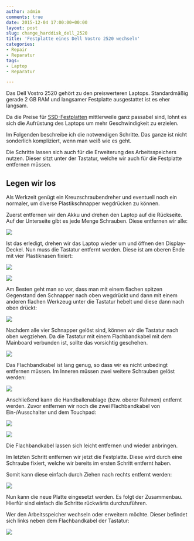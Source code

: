 ```yaml
---
author: admin
comments: true
date: 2015-12-04 17:00:00+00:00
layout: post
slug: change_harddisk_dell_2520
title: 'Festplatte eines Dell Vostro 2520 wechseln'
categories:
- Repair
- Reparatur
tags:
- Laptop
- Reparatur

---
```


Das Dell Vostro 2520 gehört zu den preiswerteren Laptops. Standardmäßig  gerade 2 GB RAM und langsamer Festplatte ausgestattet ist es eher langsam.

Da die Preise für [SSD-Festplatten](https://www.amazon.de/s/ref=as_li_ss_tl?_encoding=UTF8&camp=1638&creative=19454&field-keywords=ssd&linkCode=ur2&site-redirect=de&tag=ekiwide0b-21&url=search-alias%3Daps) mittlerweile ganz passabel sind, lohnt es sich die Aufrüstung des Laptops um mehr Geschwindigkeit zu erzielen. 

Im Folgenden beschreibe ich die notwendigen Schritte. Das ganze ist nicht sonderlich kompliziert, wenn man weiß wie es geht.
 
Die Schritte lassen sich auch für die Erweiterung des Arbeitsspeichers nutzen. Dieser sitzt unter der Tastatur, welche wir auch für die Festplatte entfernen müssen.

## Legen wir los

Als Werkzeit genügt ein Kreuzschraubendreher und eventuell noch ein normaler, um diverse Plastikschnapper wegdrücken zu können.

Zuerst entfernen wir den Akku und drehen den Laptop auf die Rückseite. Auf der Unterseite gibt es jede Menge Schrauben. Diese entfernen wir alle:

![](/assets/uploads/2015/12/lap0.jpg)

Ist das erledigt, drehen wir das Laptop wieder um und öffnen den Display-Deckel. Nun muss die Tastatur entfernt werden. Diese ist am oberen Ende mit vier Plastiknasen fixiert:

![](/assets/uploads/2015/12/lap1.jpg)	

![](/assets/uploads/2015/12/lap2.jpg)	

Am Besten geht man so vor, dass man mit einem flachen spitzen Gegenstand den Schnapper nach oben wegdrückt und dann mit einem anderen flachen Werkzeug unter die Tastatur hebelt und diese dann nach oben drückt:

![](/assets/uploads/2015/12/lap3.jpg)	

Nachdem alle vier Schnapper gelöst sind, können wir die Tastatur nach oben wegziehen. Da die Tastatur mit einem Flachbandkabel mit dem Mainboard verbunden ist, sollte das vorsichtig geschehen. 

![](/assets/uploads/2015/12/lap4.jpg)	

Das Flachbandkabel ist lang genug, so dass wir es nicht  unbedingt entfernen müssen. Im Inneren müssen zwei weitere Schrauben gelöst werden:

![](/assets/uploads/2015/12/lap5.jpg)	

Anschließend kann die Handballenablage (bzw. oberer Rahmen) entfernt werden. Zuvor entfernen wir noch die zwei Flachbandkabel von Ein-/Ausschalter und dem Touchpad:

![](/assets/uploads/2015/12/lap6.jpg)	

![](/assets/uploads/2015/12/lap7.jpg)	

Die Flachbandkabel lassen sich leicht entfernen und wieder anbringen.

Im letzten Schritt entfernen wir jetzt die Festplatte. Diese wird durch eine Schraube fixiert, welche wir bereits im ersten Schritt entfernt haben.

Somit kann diese einfach durch Ziehen nach rechts entfernt werden:

![](/assets/uploads/2015/12/lap9.jpg)	

Nun kann die neue Platte eingesetzt werden. Es folgt der Zusammenbau. Hierfür sind einfach die Schritte rückwärts durchzuführen.

Wer den Arbeitsspeicher wechseln oder erweitern möchte. Dieser befindet sich links neben dem Flachbandkabel der Tastatur:

![](/assets/uploads/2015/12/lap8.jpg)	
